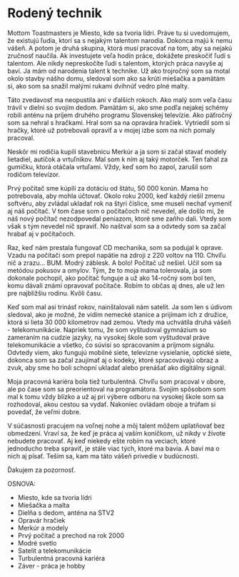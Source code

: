 # Rodený technik
Mottom Toastmasters je Miesto, kde sa tvoria lídri. Práve tu si uvedomujem, že existujú ľudia, ktorí sa s nejakým talentom narodia. Dokonca majú k nemu vášeň. A potom je druhá skupina, ktorá musí pracovať na tom, aby sa nejakú zručnosť naučila. Ak investujete veľa hodín práce, dokážete preskočiť ľudí s talentom. Ale nikdy nepreskočíte ľudí s talentom, ktorých práca navyše aj baví. Ja mám od narodenia talent k technike. Už ako trojročný som sa motal okolo stavby nášho domu, sledoval som ako sa krúti miešačka a pamätám si, ako som sa snažil malými rukami dvihnúť vedro plné malty.

Táto zvedavosť ma neopustila ani v ďalších rokoch. Ako malý som veľa času trávil v dielni so svojím dedom. Pamätám si, ako sme podľa nejakej schémy robili anténu na príjem druhého programu Slovenskej televízie. Ako päťročný som sa nehral s hračkami. Hral som sa na opravára hračiek. Vytriedil som si hračky, ktoré už potrebovali opraviť a v mojej izbe som na nich pomaly pracoval.

Neskôr mi rodičia kupili stavebnicu Merkúr a ja som si začal stavať modely lietadiel, autíčok a vrtuľníkov. Mal som k ním aj taký motorček. Ten ťahal za gumičku, ktorá otáčala vrtuľami. Vždy, keď som ho zapol, zarušil som rodičom televízor.

Prvý počítač sme kúpili za dotáciu od štátu, 50 000 korún. Mama ho potrebovala, aby mohla účtovať. Okolo roku 2000, keď každý riešil zmenu softvéru, aby zvládal ukladať rok na štyri číslice, sme museli nechať vymeniť aj náš počítač. V tom čase som o počítačoch nič nevedel, ale došlo mi, že náš nový počítač nezodpovedal peniazom, ktoré sme zaňho dali. Vtedy som však s tým nevedel nič spraviť. No naštval som sa a odvtedy som sa začal hrabať aj v počítačoch.

Raz, keď nám prestala fungovať CD mechanika, som sa podujal k oprave. Vzadu na počítači som prepol napätie na zdroji z 220 voltov na 110. Chvíľu nič a zrazu... BUM. Modrý záblesk. A bolo! Počítač už nešiel. Učil som sa metódou pokusov a omylov. Tým, že to moja mama tolerovala, ja som dokonale pochopil, ako počítač funguje a už ako 14-ročný som bol ten, komu dávali známi opravovať počítače. Robím to občas aj dnes, ale už len pre najbližšiu rodinu. Kvôli času.

Keď som mal asi trinásť rokov, nainštalovali nám satelit. Ja som len s údivom sledoval, ako je možné, že vidím nemecké stanice a prijímam ich z družice, ktorá si lieta 30 000 kilometrov nad zemou. Vtedy ma uchvátila druhá vášeň - telekomunikácie. Napriek tomu, že som vyštudoval gymnázium so zameraním na cudzie jazyky, na vysokej škole som vyštudoval práve telekomunikácie a všetko, čo súvisí so spracovaním a príjmom signálu. Odvtedy viem, ako fungujú mobilné siete, televízne vysielanie, optické siete, dokonca som sa začal zaujímať aj o kodeky, ktoré spracovávajú obraz a zvuk, aby sme ho boli schopní ukladať alebo prenášať ako digitálny signál.

Moja pracovná kariéra bola tiež turbulentná. Chvíľu som pracoval v obore, ale po čase som sa preorientoval na programátora. Svojím spôsobom som mal k tomu vždy blízko a už aj pri výbere odboru na vysokej škole som sa rozhodoval, akou cestou sa vydať. Nakoniec ovládam oboje a trúfam si povedať, že veľmi dobre.

V súčasnosti pracujem na voľnej nohe a môj talent môžem uplatňovať bez obmedzení. Vraví sa, že keď je práca aj vaším koníčkom, už nikdy v živote nebudete pracovať. Aj keď niekedy ešte robím na veciach, ktoré jednoducho treba spraviť, je stále viac tých, ktoré ma bavia. A baví ma o nich aj písať. Teším sa, kam ma táto vášeň privedie v budúcnosti.

Ďakujem za pozornosť.

OSNOVA:
- Miesto, kde sa tvoria lídri
- Miešačka a malta
- Dielňa s dedom, anténa na STV2
- Opravár hračiek
- Merkúr a modely
- Prvý počítač a prechod na rok 2000
- Modré svetlo
- Satelit a telekomunikácie
- Turbulentná pracovná kariéra
- Záver - práca je hobby
